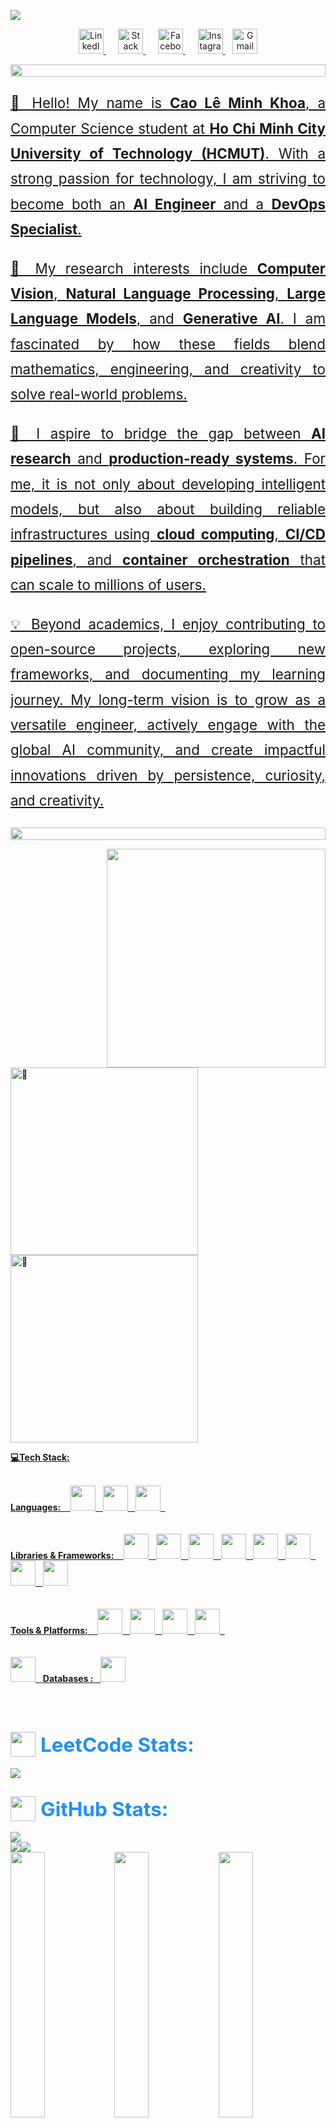 <!-- Última actualización: 2025-11-01 01:07:21 UTC -->
<p>
    <img src="https://readme-typing-svg.demolab.com/?lines=Hi%20there,%20I'm%20Cao%20Khoa!&font=Fira%20Code&center=true&width=600&height=45&color=1E90FF&vCenter=true&pause=1000&size=30" />
</p>

<!--- Adding Header Elements -->
<p align="center">
    <a href="https://linkedin.com/in/cao-khoa-1b09141b8">
        <img src="asset/linkedIn.png" height="40" alt="LinkedIn">
    </a>&nbsp;&nbsp;&nbsp;&nbsp;
    <a href="https://stackoverflow.com/users/23644108">
        <img src="asset/stackoverflow.png" height="40" alt="Stack Overflow">
    </a>&nbsp;&nbsp;&nbsp;&nbsp;
    <a href="https://facebook.com/caokhoa.140">
        <img src="asset/facebook.png" height="40" alt="Facebook">
    </a>&nbsp;&nbsp;&nbsp;&nbsp;
    <a href="https://instagram.com/caokhoa298">
        <img src="asset/instagram.png" height="40" alt="Instagram">
    </a>&nbsp;&nbsp;
    <a href="https://mail.google.com/mail/?view=cm&to=godminhkhoa@gmail.com">
        <img src="asset/gmail.png" height="40" alt="Gmail">

</p>

<img src="asset/line.gif" height="20" width="100%">

<div align="justify" style="font-size: 1.6em; line-height: 1.8;">
  <p>
    👋 Hello! My name is <b>Cao Lê Minh Khoa</b>, a Computer Science student at 
    <b>Ho Chi Minh City University of Technology (HCMUT)</b>. With a strong passion for technology, 
    I am striving to become both an <b>AI Engineer</b> and a <b>DevOps Specialist</b>.
  </p>

  <p>
    🔬 My research interests include <b>Computer Vision</b>, <b>Natural Language Processing</b>, 
    <b>Large Language Models</b>, and <b>Generative AI</b>. I am fascinated by how these fields 
    blend mathematics, engineering, and creativity to solve real-world problems.
  </p>

  <p>
    🚀 I aspire to bridge the gap between <b>AI research</b> and <b>production-ready systems</b>. 
    For me, it is not only about developing intelligent models, but also about building reliable 
    infrastructures using <b>cloud computing</b>, <b>CI/CD pipelines</b>, and <b>container orchestration</b> 
    that can scale to millions of users.
  </p>

  <p>
    💡 Beyond academics, I enjoy contributing to open-source projects, exploring new frameworks, 
    and documenting my learning journey. My long-term vision is to grow as a versatile engineer, 
    actively engage with the global AI community, and create impactful innovations driven by 
    persistence, curiosity, and creativity.
  </p>
</div>



<img src="asset/line.gif" height="20" width="100%">

<img src="asset/mygif2.gif" min-width="300px" max-width="300px" width="350px" align="right"><img width="300" alt="🦑" src="https://raw.githubusercontent.com/khoalearningcode/khoalearningcode/main/github-metrics.svg"><br>
<img  width="300" alt="🦑" src="https://raw.githubusercontent.com/khoalearningcode/khoalearningcode/main/metrics.plugin.isocalendar.fullyear.svg">
<!-- [![trophy](https://github-profile-trophy.vercel.app/?username=khoalearningcode&theme=dark_lover)](https://github.com/khoalearningcode/github-profile-trophy) -->


**💻Tech Stack:**<br><br>
<p>
<b>Languages:</b>&nbsp;&nbsp;&nbsp;
    <img src="asset/c++.png" height="40"/>&nbsp;&nbsp;
    <img src="asset/java.png" height="40"/>&nbsp;&nbsp;
    <img src="asset/python.png" height="40"/>&nbsp;&nbsp;
    <br><br><br>
<b>Libraries & Frameworks:</b>&nbsp;&nbsp;&nbsp;
    <img src="asset/springboot.png" height="40"/>&nbsp;&nbsp;
    <img src="asset/numpy.png" height="40"/>&nbsp;&nbsp;
    <img src="asset/keras.png" height="40"/>&nbsp;&nbsp;
    <img src="asset/tensorflow.png" height="40"/>&nbsp;&nbsp;
    <img src="asset/pandas.png" height="40"/>&nbsp;&nbsp;
    <img src="asset/pytorch.png" height="40"/>&nbsp;&nbsp;
    <img src="asset/scikit-learn.png" height="40"/>&nbsp;&nbsp;
    <img src="asset/matplotlib.png" height="40"/><br><br><br>
    <b>Tools & Platforms:</b>&nbsp;&nbsp;&nbsp;
    <img src="asset/git.png" height="40"/>&nbsp;&nbsp;
    <img src="asset/githubicon.png" height="40"/>&nbsp;&nbsp;
    <img src="asset/vsCode.png" height="40"/>&nbsp;&nbsp;
    <img src="asset/jupyter.png" height="40"/>&nbsp;&nbsp;
    <br><br><br>
    <img src="asset/databases.png" height="40">&nbsp;&nbsp;&nbsp;<b>Databases :</b>&nbsp;&nbsp;&nbsp;<img src="asset/mysql.png" height="40">
</p><br><br>

<h2 style="color:#1E90FF; display: flex; align-items: center;">
    <a href="https://leetcode.com/u/godminhkhoa/" style="display: inline-flex; align-items: center; text-decoration: none;">
        <img src="asset/leetcode.svg" height="40" style="vertical-align: middle; margin-right: 8px;"></a>
        <span style="color:#1E90FF; font-size: 1.5em; vertical-align: middle;">LeetCode Stats:</span>
</h2>

<p>
    <a href="https://leetcode.com/u/godminhkhoa/">
    <img src="https://leetcard.jacoblin.cool/godminhkhoa?theme=unicorn&ext=heatmap">
    </a>
</p>

<h2 style="color:#1E90FF; display: flex; align-items: center;">
    <a href="https://github.com/khoalearningcode" style="display: inline-flex; align-items: center; text-decoration: none;">
        <img src="asset/github_social media_icon.png" height="40" style="vertical-align: middle; margin-right: 8px;"></a>
        <span style="color:#1E90FF; font-size: 1.5em; vertical-align: middle;">GitHub Stats:</span>
    
</h2>
<p>
    <img src="https://github-readme-streak-stats-eight.vercel.app/?user=khoalearningcode&theme=dracula&hide_border=true&sideNums=e8df7a&fire=e8df7a&dates=e8df7a"><br>
    <img src="https://github-readme-stats.vercel.app/api/top-langs/?username=khoalearningcode&theme=dracula&include_all_commits=true&count_private=true&hide_border=true&layout=donut&custom_title=godminhkhoa's%20Most%20Used%20Languages&text_color=1E90FF"><img src="https://github-readme-stats.vercel.app/api?username=khoalearningcode&show_icons=f&line_height=30&rank_icon=github&theme=dracula&hide_border=true&text_color=1E90FF"><br>
    <img src="https://github-profile-summary-cards.vercel.app/api/cards/repos-per-language?username=khoalearningcode&theme=dracula&exclude={}" width="33%"><img src="https://github-profile-summary-cards.vercel.app/api/cards/most-commit-language?username=khoalearningcode&theme=dracula&exclude={exclude}" width="33%"><img src="https://github-profile-summary-cards.vercel.app/api/cards/productive-time?username=khoalearningcode&theme=dracula&utcOffset=+5" width="33%"><br>
    <img src="https://github-profile-summary-cards.vercel.app/api/cards/profile-details?username=khoalearningcode&theme=dracula" width="100%">
    <img src="https://github-readme-activity-graph.vercel.app/graph?username=khoalearningcode&theme=github-compact">
    <p align="center"><img src="asset/snakegridtitle.gif" width="500" ></p>
    <img src="https://raw.githubusercontent.com/khoalearningcode/khoalearningcode/output/github-snake-dark.svg" width="100%"><br>
    <img src="./profile-3d-contrib/profile-night-green.svg" alt="3D Contributions"/>
</p>

<!-- Contador de visitas -->
<p align="center">
  <a href="https://count.getloli.com/" target="_blank">
    <img src="https://count.getloli.com/get/@khoalearningcode_repo?theme=3d-num" alt="Visitor counter" />
  </a>
</p>

<div align="center">
  <h3 style="color:#e8df7a;">✍️ Random Dev Quote</h3>
  <img src="https://quotes-github-readme.vercel.app/api?type=vertical&quoteColor=4169E1&authorColor=d8d8dd&backgroundColor=191622&symbolColor=e8df7a">
</div>

<hr>


<img src="asset/line.gif" width="100%" height="100">
<div align="center">

```diff
+@ @ @ @ @ @ @ @ @ @ @ @ @ @ @ @ @ @ @ @ @ @ @ @ @ @ @ @+
@@       o o                                           @@
@@       | |                                           @@
@@      _L_L_                                          @@
@@   ❮\/__-__\/❯  A habit missed once is a mistake,    @@
@@   ❮(|~o.o~|)❯    A habit missed twice is a start    @@
@@   ❮/ \`-'/ \❯          of new habit!                @@
@@     _/`U'\_                                         @@
@@    ( .   . )     .----------------------------.     @@
@@   / /     \ \    | while( ! (succed=try() ) ) |     @@
@@   \ |  ,  | /    '----------------------------'     @@
@@    \|=====|/                                        @@
@@     |_.^._|                                         @@
@@     | |"| |                                         @@
@@     ( ) ( )   Testing leads to failure              @@
@@     |_| |_|   and failure leads to understanding    @@
@@ _.-' _j L_ '-._                                     @@
@@(___.'     '.___)                                    @@
+@ @ @ @ @ @ @ @ @ @ @ @ @ @ @ @ @ @ @ @ @ @ @ @ @ @ @ @+
```
  
</div>
<img src="asset/line.gif" height="100" width="100%">
<img src="https://media.giphy.com/media/2fC8cduAc35UIAxHDE/giphy.gif" width="150" align="right">&nbsp;&nbsp;&nbsp;&nbsp;&nbsp;&nbsp;&nbsp;&nbsp;&nbsp;&nbsp;&nbsp;&nbsp;&nbsp;&nbsp;&nbsp;&nbsp;&nbsp;&nbsp;&nbsp;&nbsp;&nbsp;&nbsp;&nbsp;&nbsp;&nbsp;&nbsp;&nbsp;&nbsp;&nbsp;&nbsp;&nbsp;&nbsp;&nbsp;&nbsp;&nbsp;&nbsp;&nbsp;&nbsp;&nbsp;&nbsp;&nbsp;&nbsp;&nbsp;&nbsp;&nbsp;&nbsp;&nbsp;&nbsp;&nbsp;&nbsp;&nbsp;&nbsp;&nbsp;&nbsp;&nbsp;&nbsp;&nbsp;&nbsp;&nbsp;&nbsp;&nbsp;&nbsp;&nbsp;&nbsp;&nbsp;&nbsp;&nbsp;&nbsp;&nbsp;&nbsp;&nbsp;&nbsp;&nbsp;&nbsp;&nbsp;&nbsp;&nbsp;&nbsp;&nbsp;&nbsp;&nbsp;&nbsp;&nbsp;&nbsp;&nbsp;&nbsp;&nbsp;&nbsp;&nbsp;&nbsp;&nbsp;&nbsp;&nbsp;&nbsp;&nbsp;&nbsp;&nbsp;&nbsp;&nbsp;&nbsp;&nbsp;&nbsp;&nbsp;&nbsp;&nbsp;&nbsp;&nbsp;&nbsp;&nbsp;&nbsp;&nbsp;&nbsp;<img src="https://c.tenor.com/3dgbcMt6Kx4AAAAi/spider-insect.gif" width="40">
<img src="asset/footer.svg" width="100%">
